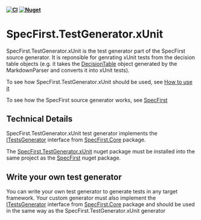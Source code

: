 #### [![CI](https://github.com/yinghuaxuan/SpecFirst.TestGenerator.xUnit/workflows/ci/badge.svg)](https://github.com/yinghuaxuan/SpecFirst.TestGenerator.xUnit/actions?query=workflow%3ACI) [![Nuget](https://img.shields.io/nuget/v/SpecFirst.TestGenerator.xUnit)](https://www.nuget.org/packages/SpecFirst.TestGenerator.xUnit/)

# SpecFirst.TestGenerator.xUnit
SpecFirst.TestGenerator.xUnit is the test generator part of the SpecFirst source generator. It is reponsible for genrating xUnit tests from the decision table objects (e.g. it takes the [DecisionTable](https://github.com/yinghuaxuan/SpecFirst.Core/blob/main/src/SpecFirst.Core/DecisionTable/DecisionTable.cs) object generated by the MarkdownParser and converts it into xUnit tests).  

To see how SpecFirst.TestGenerator.xUnit should be used, see [How to use it](https://github.com/yinghuaxuan/SpecFirst/blob/master/README.md#how-to-use-it) 

To see how the SpecFirst source generator works, see [SpecFirst](https://github.com/yinghuaxuan/SpecFirst)

## Technical Details
SpecFirst.TestGenerator.xUnit test generator implements the [ITestsGenerator](https://github.com/yinghuaxuan/SpecFirst.Core/blob/main/src/SpecFirst.Core/ITestsGenerator.cs) interface from [SpecFirst.Core](https://www.nuget.org/packages/SpecFirst.Core/) package.    

The [SpecFirst.TestGenerator.xUnit](https://www.nuget.org/packages/SpecFirst.xUnit/) nuget package must be installed into the same project as the [SpecFirst](https://www.nuget.org/packages/SpecFirst/) nuget package.

## Write your own test generator
You can write your own test generator to generate tests in any target framework. Your custom generator must also implement the [ITestsGenerator](https://github.com/yinghuaxuan/SpecFirst.Core/blob/main/src/SpecFirst.Core/ITestsGenerator.cs) interface from [SpecFirst.Core](https://www.nuget.org/packages/SpecFirst.Core/) package and should be used in the same way as the SpecFirst.TestGenerator.xUnit generator
